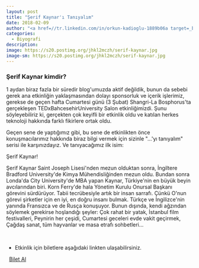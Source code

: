 ```yaml
---
layout: post
title: "Şerif Kaynar'ı Tanıyalım"
date: 2018-02-09
author: "<a href=//tr.linkedin.com/in/orkun-kadioglu-1889b06a target=_blank>Orkun Kadıoğlu</a>"
categories:
  - Biyografi
description:
image: https://s20.postimg.org/jhkl2mczh/serif-kaynar.jpg
image-sm: https://s20.postimg.org/jhkl2mczh/serif-kaynar.jpg
---
```

### Şerif Kaynar kimdir?

1 aydan biraz fazla bir süredir blog'umuzda aktif değildik, bunun da sebebi gerek ana etkinliğin yaklaşmasından dolayı sponsorluk ve içerik işlerimiz, gerekse de geçen hafta Cumartesi günü (3 Şubat) Shangri-La Bosphorus'ta gerçekleşen TEDxBahcesehirUniversity Salon etkinliğimizdi. Şunu söyleyebiliriz ki, gerçekten çok keyifli bir etkinlik oldu ve katılan herkes teknoloji hakkında farklı fikirlere ortak oldu.

Geçen sene de yaptığımız gibi, bu sene de etkinlikten önce konuşmacılarımız hakkında biraz bilgi vermek için sizinle "...'yı tanıyalım" serisi ile karşınızdayız. Ve tanıyacağımız ilk isim:

Şerif Kaynar!

Şerif Kaynar Saint Joseph Lisesi'nden mezun olduktan sonra, İngiltere Bradford University'de Kimya Mühendisliğinden mezun oldu. Bundan sonra Londa'da City University'de MBA yapan Kaynar, Türkiye'nin en büyük beyin avcılarından biri. Korn Ferry'de hala Yönetim Kurulu Onursal Başkanı görevini sürdürüyor. Tabii tecrübesiyle artık bir insan sarrafı. Çünkü O'nun görevi şirketler için en iyi, en doğru insanı bulmak. Türkçe ve İngilizce'nin yanında Fransızca ve de Rusça konuşuyor. Bunun dışında, kendi ağzından söylemek gerekirse hoşlandığı şeyler:
Çok rahat bir yatak, İstanbul film festivalleri, Peynirin her çeşidi, Cumartesi geceleri evde vakit geçirmek, Çağdaş sanat, tüm hayvanlar ve masa etrafı sohbetleri...

&nbsp;

- Etkinlik için biletlere aşağıdaki linkten ulaşabilirsiniz.

<i class="fa fa-lg fa-ticket" aria-hidden="true"></i>&nbsp; [Bilet Al](https://www.biletino.com/event/eventdetail/4477)
